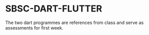 # SBSC-DART-FLUTTER

The two dart programmes are references from class and serve as assessments for first week.
